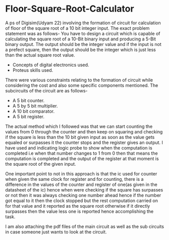# Floor-Square-Root-Calculator
A ps of Digisim(Udyam 22) involving the formation of circuit for calculation of floor of the square root of a 10 bit integer input.
The exact problem statement was as follows-
You have to design a circuit which is capable of calculating the square root of
a 10-Bit binary input and producing a 5-Bit binary output. The output should
be the integer value and if the input is not a prefect square, then the output
should be the integer which is just less than the actual square root value.

* Concepts of digital electronics used.
* Proteus skills used.

There were various constraints relating to the formation of circuit while considering the cost and also some specific components mentioned.
The subcircuits of the circuit are as follows-
* A 5 bit counter.
* A 5 by 5 bit multiplier.
* A 10 bit comparator.
* A 5 bit register.

The actual method which I followed was that we can start counting the values from 0 through the counter and then keep on squaring and checking if the square is less than the 10 bit given input as soon as the value gets equaled or surpasses it the counter stops and the register gives an output.
I have used and indicating logic probe to show when the computation is completed i.e when that number changes to 1 from 0 then that means the computation is completed and the output of the register at that moment is the square root of the given input.

One important point to not in this approach is that the ic used for counter when given the same clock for register and for counting, there is a difference in the values of the counter and register of one(as given in the datasheet of the ic) hence when were checking if the square has surpasses or not then it was always checking one number ahead hence if the number got equal to it then the clock stopped but the rest computation carried on for that value and it reported as the square root otherwise if it directly surpasses then the value less one is reported hence accomplishing the task.


I am also attaching the pdf files of the main circuit as well as the sub circuits in case someone just wants to look at the circuit.

